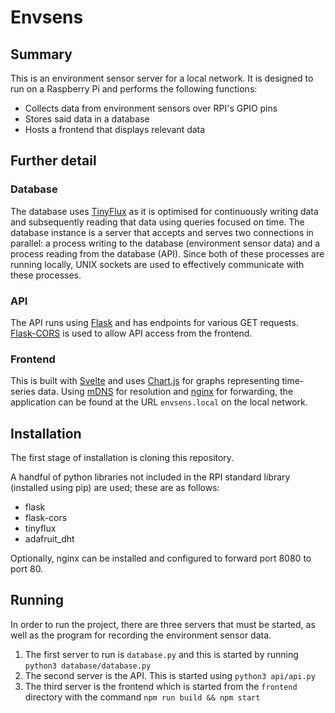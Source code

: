 # Envsens

## Summary
This is an environment sensor server for a local network. It is designed to run on a Raspberry Pi and performs the following functions:
- Collects data from environment sensors over RPI's GPIO pins
- Stores said data in a database
- Hosts a frontend that displays relevant data

## Further detail

### Database
The database uses [TinyFlux](https://github.com/citrusvanilla/tinyflux) as it is optimised for continuously writing data and subsequently reading that data using queries focused on time. The database instance is a server that accepts and serves two connections in parallel: a process writing to the database (environment sensor data) and a process reading from the database (API). Since both of these processes are running locally, UNIX sockets are used to effectively communicate with these processes.

### API
The API runs using [Flask](https://flask.palletsprojects.com/en/2.2.x/) and has endpoints for various GET requests. [Flask-CORS](https://flask-cors.readthedocs.io/en/latest/) is used to allow API access from the frontend.

### Frontend
This is built with [Svelte](https://svelte.dev) and uses [Chart.js](https://www.chartjs.org) for graphs representing time-series data. Using [mDNS](https://en.wikipedia.org/wiki/Multicast_DNS) for resolution and [nginx](https://www.nginx.com) for forwarding, the application can be found at the URL `envsens.local` on the local network.

## Installation
The first stage of installation is cloning this repository.

A handful of python libraries not included in the RPI standard library (installed using pip) are used; these are as follows:
- flask
- flask-cors
- tinyflux
- adafruit_dht

Optionally, nginx can be installed and configured to forward port 8080 to port 80.

## Running
In order to run the project, there are three servers that must be started, as well as the program for recording the environment sensor data. 

1. The first server to run is `database.py` and this is started by running `python3 database/database.py`
2. The second server is the API. This is started using `python3 api/api.py`
3. The third server is the frontend which is started from the `frontend` directory with the command `npm run build && npm start`